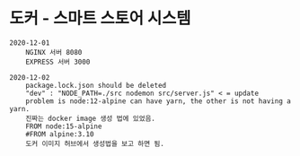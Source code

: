 # 도커 - 스마트 스토어 시스템

    2020-12-01
        NGINX 서버 8080
        EXPRESS 서버 3000

    2020-12-02
        package.lock.json should be deleted
        "dev" : "NODE_PATH=./src nodemon src/server.js" < = update
        problem is node:12-alpine can have yarn, the other is not having a yarn.
        진짜는 docker image 생성 법에 있었음.
        FROM node:15-alpine
        #FROM alpine:3.10
        도커 이미지 허브에서 생성법을 보고 하면 됨.

